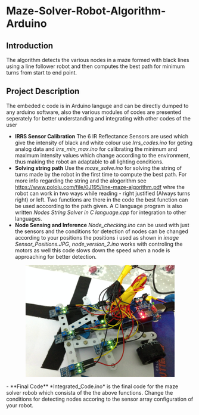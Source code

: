 # Maze-Solver-Robot-Algorithm-Arduino
## Introduction
The algorithm detects the various nodes in a maze formed with black lines using a line follower robot and then computes the best path for minimum turns from start to end point.

## Project Description
The embeded c code is in Arduino languge and can be directly dumped to any arduino software, also the various modules of codes are presented seperately for better understanding and integrating with other codes of the user
- **IRRS Sensor Calibration**
 The 6 IR Reflectance Sensors are used which give the intensity of black and white colour
use *Irrs_codes.ino* for geting analog data and *irrs_min_max.ino* for calibrating the minimum and maximum intensity values which change according to the environment, thus making the robot an adaptable to all lighting conditions.
- **Solving string path**
 Use the *maze_solve.ino* for solving the string of turns made by the robot in the first time to compute the best path. For more info regarding the string and the alogorithm see https://www.pololu.com/file/0J195/line-maze-algorithm.pdf whre the robot can work in two ways while reading - right justified (Always turns right) or left. Two functions are there in the code the best function can be used acccording to the path given. A C language program is also written *Nodes String Solver in C language.cpp* for integration to other languages.
- **Node Sensing and Inference**
 *Node_checking.ino* can be used with just the sensors and the conditions for detection of nodes can be changed according to your positions the positions i used as shown in *image Sensor_Positions.JPG*, *node_version_2.ino* works with controling the motors as well this code slows down the speed when a node is approaching for better detection.

<p align="center">
    <img src="./Sensor_Positions.JPG" width="400" >
</p>
- **Final Code**
 *Integrated_Code.ino* is the final code for the maze solver robob which consista of the the above functions.
Change the conditions for detecting nodes accoring to the sensor array configuration of your robot.
